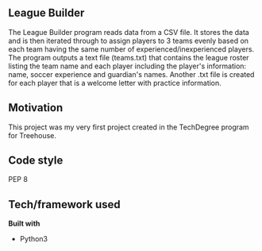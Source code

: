 ## League Builder
The League Builder program reads data from a CSV file.  It stores the data and is then iterated through to assign players to 3 teams evenly based on each team having the same number of experienced/inexperienced players.  The program outputs a text file (teams.txt) that contains the league roster listing the team name and each player including the player's information: name, soccer experience and guardian's names.  Another .txt file is created for each player that is a welcome letter with practice information.

## Motivation
This project was my very first project created in the TechDegree program for Treehouse.  

## Code style
PEP 8

## Tech/framework used
<b>Built with</b>
- Python3

